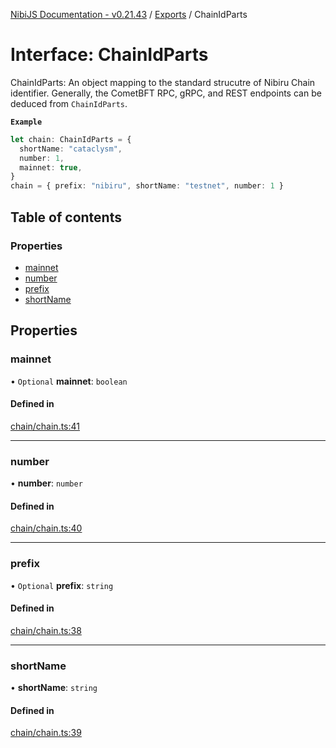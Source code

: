 [NibiJS Documentation - v0.21.43](../intro.md) / [Exports](../modules.md) / ChainIdParts

# Interface: ChainIdParts

ChainIdParts: An object mapping to the standard strucutre of Nibiru Chain
identifier. Generally, the CometBFT RPC, gRPC, and REST endpoints can be
deduced from `ChainIdParts`.

**`Example`**

```ts
let chain: ChainIdParts = {
  shortName: "cataclysm",
  number: 1,
  mainnet: true,
}
chain = { prefix: "nibiru", shortName: "testnet", number: 1 }
```

## Table of contents

### Properties

- [mainnet](ChainIdParts.md#mainnet)
- [number](ChainIdParts.md#number)
- [prefix](ChainIdParts.md#prefix)
- [shortName](ChainIdParts.md#shortname)

## Properties

### mainnet

• `Optional` **mainnet**: `boolean`

#### Defined in

[chain/chain.ts:41](https://github.com/NibiruChain/ts-sdk/blob/cacf9b9/packages/nibijs/src/chain/chain.ts#L41)

---

### number

• **number**: `number`

#### Defined in

[chain/chain.ts:40](https://github.com/NibiruChain/ts-sdk/blob/cacf9b9/packages/nibijs/src/chain/chain.ts#L40)

---

### prefix

• `Optional` **prefix**: `string`

#### Defined in

[chain/chain.ts:38](https://github.com/NibiruChain/ts-sdk/blob/cacf9b9/packages/nibijs/src/chain/chain.ts#L38)

---

### shortName

• **shortName**: `string`

#### Defined in

[chain/chain.ts:39](https://github.com/NibiruChain/ts-sdk/blob/cacf9b9/packages/nibijs/src/chain/chain.ts#L39)
